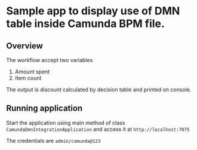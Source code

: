 # Sample app to display use of DMN table inside Camunda BPM file.

## Overview

The workflow accept two variables 

1. Amount spent
2. Item count

The output is discount calculated by decision table and printed on console.

## Running application

Start the application using main method of class `CamundaDmnIntegrationApplication` and access it at `http://localhost:7075`

The credentials are `admin/camunda@123`